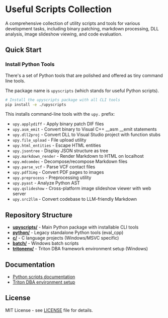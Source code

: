 # Useful Scripts Collection

A comprehensive collection of utility scripts and tools for various development tasks, including binary patching, markdown processing, DLL analysis, image slideshow viewing, and code evaluation.

## Quick Start

### Install Python Tools

There's a set of Python tools that are polished and offered as tiny command line tools.

The package name is `upyscripts` (which stands for useful Python scripts).

```bash
# Install the upyscripts package with all CLI tools
pip install -e ./upyscripts
```

This installs command-line tools with the `upy.` prefix:
- `upy.applydiff` - Apply binary patch DIF files
- `upy.asm_emit` - Convert binary to Visual C++ __asm __emit statements  
- `upy.dll2proj` - Convert DLL to Visual Studio project with function stubs
- `upy.file_upload` - File upload utility
- `upy.html_entities` - Escape HTML entities
- `upy.jsontree` - Display JSON structure as tree
- `upy.markdown_render` - Render Markdown to HTML on localhost
- `upy.mdcomdec` - Decompose/recompose Markdown files
- `upy.parse_vcf` - Parse VCF contact files
- `upy.pdf3img` - Convert PDF pages to images
- `upy.preprocess` - Preprocessing utility
- `upy.pyast` - Analyze Python AST
- `upy.qslideshow` - Cross-platform image slideshow viewer with web server
- `upy.src2llm` - Convert codebase to LLM-friendly Markdown

## Repository Structure

- **[upyscripts/](upyscripts/)** - Main Python package with installable CLI tools
- **[python/](python/)** - Legacy standalone Python tools (eval_cpp)
- **[c/](c/)** - C language projects (Windows/MSVC specific)
- **[batch/](batch/)** - Windows batch scripts
- **[tritonenv/](tritonenv/)** - Triton DBA framework environment setup (Windows)

## Documentation

- [Python scripts documentation](python/README.md)
- [Triton DBA environment setup](tritonenv/README.md)

## License

MIT License - see [LICENSE](LICENSE) file for details.